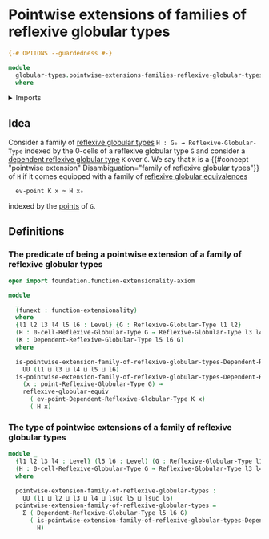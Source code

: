 # Pointwise extensions of families of reflexive globular types

```agda
{-# OPTIONS --guardedness #-}

module
  globular-types.pointwise-extensions-families-reflexive-globular-types
  where
```

<details><summary>Imports</summary>

```agda
open import foundation.dependent-pair-types
open import foundation.universe-levels

open import globular-types.dependent-globular-types funext
open import globular-types.dependent-reflexive-globular-types funext
open import globular-types.globular-types
open import globular-types.points-globular-types funext
open import globular-types.points-reflexive-globular-types funext
open import globular-types.reflexive-globular-equivalences funext
open import globular-types.reflexive-globular-types funext
```

</details>

## Idea

Consider a family of
[reflexive globular types](globular-types.reflexive-globular-types.md)
`H : G₀ → Reflexive-Globular-Type` indexed by the 0-cells of a reflexive
globular type `G` and consider a
[dependent reflexive globular type](globular-types.dependent-reflexive-globular-types.md)
`K` over `G`. We say that `K` is a
{{#concept "pointwise extension" Disambiguation="family of reflexive globular types"}}
of `H` if it comes equipped with a family of
[reflexive globular equivalences](globular-types.reflexive-globular-equivalences.md)

```text
  ev-point K x ≃ H x₀
```

indexed by the [points](globular-types.points-reflexive-globular-types.md) of
`G`.

## Definitions

### The predicate of being a pointwise extension of a family of reflexive globular types

```agda
open import foundation.function-extensionality-axiom

module
  _
  (funext : function-extensionality)
  where
  {l1 l2 l3 l4 l5 l6 : Level} {G : Reflexive-Globular-Type l1 l2}
  (H : 0-cell-Reflexive-Globular-Type G → Reflexive-Globular-Type l3 l4)
  (K : Dependent-Reflexive-Globular-Type l5 l6 G)
  where

  is-pointwise-extension-family-of-reflexive-globular-types-Dependent-Reflexive-Globular-Type :
    UU (l1 ⊔ l3 ⊔ l4 ⊔ l5 ⊔ l6)
  is-pointwise-extension-family-of-reflexive-globular-types-Dependent-Reflexive-Globular-Type =
    (x : point-Reflexive-Globular-Type G) →
    reflexive-globular-equiv
      ( ev-point-Dependent-Reflexive-Globular-Type K x)
      ( H x)
```

### The type of pointwise extensions of a family of reflexive globular types

```agda
module _
  {l1 l2 l3 l4 : Level} (l5 l6 : Level) (G : Reflexive-Globular-Type l1 l2)
  (H : 0-cell-Reflexive-Globular-Type G → Reflexive-Globular-Type l3 l4)
  where

  pointwise-extension-family-of-reflexive-globular-types :
    UU (l1 ⊔ l2 ⊔ l3 ⊔ l4 ⊔ lsuc l5 ⊔ lsuc l6)
  pointwise-extension-family-of-reflexive-globular-types =
    Σ ( Dependent-Reflexive-Globular-Type l5 l6 G)
      ( is-pointwise-extension-family-of-reflexive-globular-types-Dependent-Reflexive-Globular-Type
        H)
```
